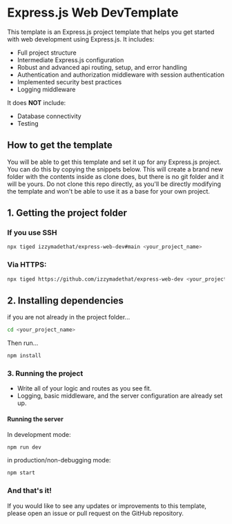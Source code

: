 # Express.js Web DevTemplate

This template is an Express.js project template that helps you get started with web development using Express.js. It includes:

- Full project structure
- Intermediate Express.js configuration
- Robust and advanced api routing, setup, and error handling
- Authentication and authorization middleware with session authentication
- Implemented security best practices
- Logging middleware

It does **NOT** include:

- Database connectivity
- Testing

## How to get the template

You will be able to get this template and set it up for any Express.js project. You can do this by copying the snippets below. This will create a brand new folder with the contents inside as clone does, but there is no git folder and it will be yours. Do not clone this repo directly, as you'll be directly modifying the template and won't be able to use it as a base for your own project.

## 1. Getting the project folder

### If you use SSH

```sh
npx tiged izzymadethat/express-web-dev#main <your_project_name>
```

### Via HTTPS:

```sh
npx tiged https://github.com/izzymadethat/express-web-dev <your_project_name>
```

## 2. Installing dependencies

if you are not already in the project folder...

```sh
cd <your_project_name>
```

Then run...

```sh
npm install

```

### 3. Running the project

- Write all of your logic and routes as you see fit.
- Logging, basic middleware, and the server configuration are already set up.

#### Running the server

In development mode:

```sh
npm run dev
```

in production/non-debugging mode:

```sh
npm start
```

### And that's it!

If you would like to see any updates or improvements to this template, please open an issue or pull request on the GitHub repository.
